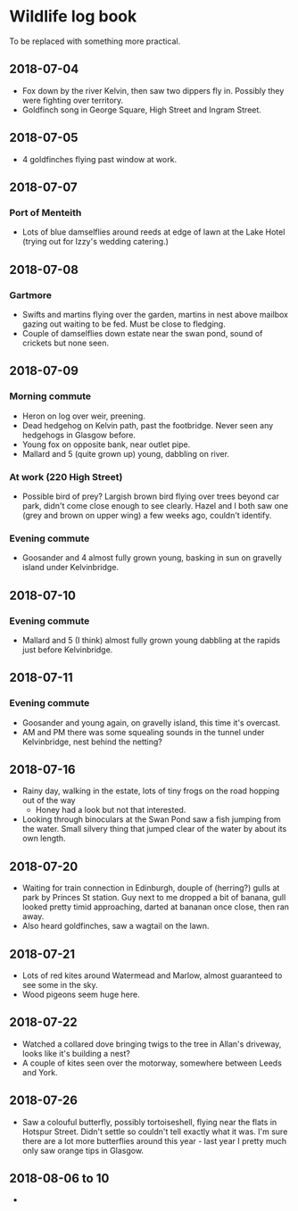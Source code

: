 # Wildlife log book

To be replaced with something more practical.

## 2018-07-04

- Fox down by the river Kelvin, then saw two dippers fly in. Possibly they were fighting over territory.
- Goldfinch song in George Square, High Street and Ingram Street.

## 2018-07-05

- 4 goldfinches flying past window at work.

## 2018-07-07

### Port of Menteith

 - Lots of blue damselflies around reeds at edge of lawn at the Lake Hotel (trying out for Izzy's wedding catering.)

## 2018-07-08

### Gartmore

- Swifts and martins flying over the garden, martins in nest above mailbox gazing out waiting to be fed. Must be close to fledging.
- Couple of damselflies down estate near the swan pond, sound of crickets but none seen.

## 2018-07-09

### Morning commute

- Heron on log over weir, preening.
- Dead hedgehog on Kelvin path, past the footbridge. Never seen any hedgehogs in Glasgow before.
- Young fox on opposite bank, near outlet pipe.
- Mallard and 5 (quite grown up) young, dabbling on river.

### At work (220 High Street)

- Possible bird of prey? Largish brown bird flying over trees beyond car park, didn't come close enough to see clearly. Hazel and I both saw one (grey and brown on upper wing) a few weeks ago, couldn't identify.

### Evening commute

- Goosander and 4 almost fully grown young, basking in sun on gravelly island under Kelvinbridge.

## 2018-07-10

### Evening commute

- Mallard and 5 (I think) almost fully grown young dabbling at the rapids just before Kelvinbridge.

## 2018-07-11

### Evening commute

- Goosander and young again, on gravelly island, this time it's overcast.
- AM and PM there was some squealing sounds in the tunnel under Kelvinbridge, nest behind the netting?

## 2018-07-16

- Rainy day, walking in the estate, lots of tiny frogs on the road hopping out of the way
  - Honey had a look but not that interested.
- Looking through binoculars at the Swan Pond saw a fish jumping from the water. Small silvery thing that jumped clear of the water by about its own length.

## 2018-07-20

- Waiting for train connection in Edinburgh, douple of (herring?) gulls at park by Princes St station. Guy next to me dropped a bit of banana, gull looked pretty timid approaching, darted at bananan once close, then ran away.
- Also heard goldfinches, saw a wagtail on the lawn.

## 2018-07-21

- Lots of red kites around Watermead and Marlow, almost guaranteed to see some in the sky.
- Wood pigeons seem huge here.

## 2018-07-22

- Watched a collared dove bringing twigs to the tree in Allan's driveway, looks like it's building a nest?
- A couple of kites seen over the motorway, somewhere between Leeds and York.

## 2018-07-26

- Saw a colouful butterfly, possibly tortoiseshell, flying near the flats in Hotspur Street. Didn't settle so couldn't tell exactly what it was. I'm sure there are a lot more butterflies around this year - last year I pretty much only saw orange tips in Glasgow.

## 2018-08-06 to 10

- 